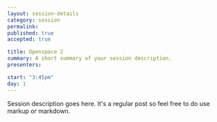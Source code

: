 ```yaml
---
layout: session-details
category: session
permalink: 
published: true
accepted: true

title: Openspace 2
summary: A short summary of your session description.
presenters: 

start: "3:45pm"
day: 1
---
```


Session description goes here. It's a regular post so feel free to do use markup or markdown.
